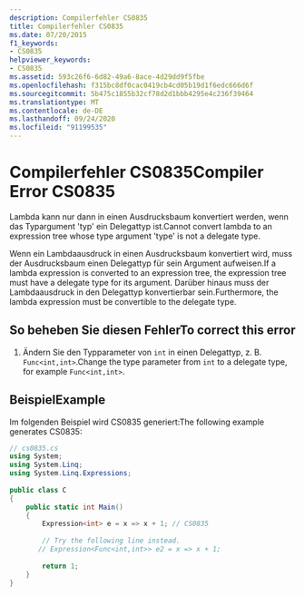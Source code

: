 ```yaml
---
description: Compilerfehler CS0835
title: Compilerfehler CS0835
ms.date: 07/20/2015
f1_keywords:
- CS0835
helpviewer_keywords:
- CS0835
ms.assetid: 593c26f6-6d82-49a6-8ace-4d29dd9f5fbe
ms.openlocfilehash: f315bc8df0cac0419cb4cd05b19d1f6edc666d6f
ms.sourcegitcommit: 5b475c1855b32cf78d2d1bbb4295e4c236f39464
ms.translationtype: MT
ms.contentlocale: de-DE
ms.lasthandoff: 09/24/2020
ms.locfileid: "91199535"
---
```

# <a name="compiler-error-cs0835"></a><span data-ttu-id="f82bd-103">Compilerfehler CS0835</span><span class="sxs-lookup"><span data-stu-id="f82bd-103">Compiler Error CS0835</span></span>

<span data-ttu-id="f82bd-104">Lambda kann nur dann in einen Ausdrucksbaum konvertiert werden, wenn das Typargument 'typ' ein Delegattyp ist.</span><span class="sxs-lookup"><span data-stu-id="f82bd-104">Cannot convert lambda to an expression tree whose type argument 'type' is not a delegate type.</span></span>  
  
 <span data-ttu-id="f82bd-105">Wenn ein Lambdaausdruck in einen Ausdrucksbaum konvertiert wird, muss der Ausdrucksbaum einen Delegattyp für sein Argument aufweisen.</span><span class="sxs-lookup"><span data-stu-id="f82bd-105">If a lambda expression is converted to an expression tree, the expression tree must have a delegate type for its argument.</span></span> <span data-ttu-id="f82bd-106">Darüber hinaus muss der Lambdaausdruck in den Delegattyp konvertierbar sein.</span><span class="sxs-lookup"><span data-stu-id="f82bd-106">Furthermore, the lambda expression must be convertible to the delegate type.</span></span>  
  
## <a name="to-correct-this-error"></a><span data-ttu-id="f82bd-107">So beheben Sie diesen Fehler</span><span class="sxs-lookup"><span data-stu-id="f82bd-107">To correct this error</span></span>  
  
1. <span data-ttu-id="f82bd-108">Ändern Sie den Typparameter von `int` in einen Delegattyp, z. B. `Func<int,int>`.</span><span class="sxs-lookup"><span data-stu-id="f82bd-108">Change the type parameter from `int` to a delegate type, for example `Func<int,int>`.</span></span>  
  
## <a name="example"></a><span data-ttu-id="f82bd-109">Beispiel</span><span class="sxs-lookup"><span data-stu-id="f82bd-109">Example</span></span>  

 <span data-ttu-id="f82bd-110">Im folgenden Beispiel wird CS0835 generiert:</span><span class="sxs-lookup"><span data-stu-id="f82bd-110">The following example generates CS0835:</span></span>  
  
```csharp  
// cs0835.cs  
using System;  
using System.Linq;  
using System.Linq.Expressions;  
  
public class C  
{  
    public static int Main()  
    {  
        Expression<int> e = x => x + 1; // CS0835  
  
        // Try the following line instead.  
       // Expression<Func<int,int>> e2 = x => x + 1;  
  
        return 1;  
    }  
}  
```
